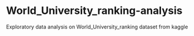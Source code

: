 # World_University_ranking-analysis


Exploratory data analysis on World_University_ranking dataset from kaggle
